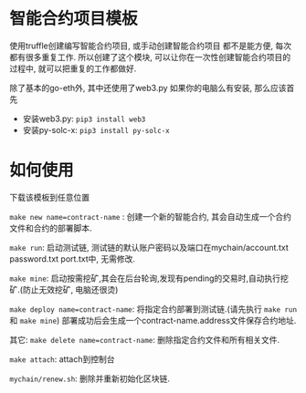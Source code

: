 
# 智能合约项目模板

使用truffle创建编写智能合约项目, 或手动创建智能合约项目 都不是能方便, 每次都有很多重复工作.
所以创建了这个模块, 可以让你在一次性创建智能合约项目的过程中, 就可以把重复的工作都做好.

除了基本的go-eth外, 其中还使用了web3.py  如果你的电脑么有安装, 那么应该首先
+ 安装web3.py:
    `pip3 install web3`
+ 安装py-solc-x:
    `pip3 install py-solc-x`

# 如何使用
下载该模板到任意位置

`make new name=contract-name` : 创建一个新的智能合约, 其会自动生成一个合约文件和合约的部署脚本.

`make run`: 启动测试链, 测试链的默认账户密码以及端口在mychain/account.txt password.txt port.txt中, 无需修改.

`make mine`: 启动按需挖矿,其会在后台轮询,发现有pending的交易时,自动执行挖矿.(防止无效挖矿, 电脑还很烫)

`make deploy name=contract-name`: 将指定合约部署到测试链.(请先执行 `make run` 和 `make mine`) 部署成功后会生成一个contract-name.address文件保存合约地址.

其它:
`make delete name=contract-name`: 删除指定合约文件和所有相关文件.

`make attach`: attach到控制台

`mychain/renew.sh`: 删除并重新初始化区块链.
